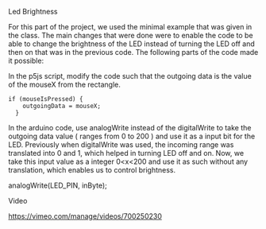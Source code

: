 Led Brightness

For this part of the project, we used the minimal example that was given in the class. The main changes that were done were to enable the code to be able to change the brightness of the LED instead of turning the LED off and then on that was in the previous code. The following parts of the code made it possible:

In the p5js script, modify the code such that the outgoing data is the value of the mouseX from the rectangle.

```
if (mouseIsPressed) {
    outgoingData = mouseX;
  }
```

In the arduino code, use analogWrite instead of the digitalWrite to take the outgoing data value ( ranges from 0 to 200 ) and use it as a input bit for the LED. Previously when digitalWrite was used, the incoming range was translated into 0 and 1, which helped in turning LED off and on. Now, we take this input value as a integer 0<x<200 and use it as such without any translation, which enables us to control brightness.

analogWrite(LED_PIN, inByte);

Video

https://vimeo.com/manage/videos/700250230
